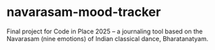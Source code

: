 # navarasam-mood-tracker
Final project for Code in Place 2025 – a journaling tool based on the Navarasam (nine emotions) of Indian classical dance, Bharatanatyam.
